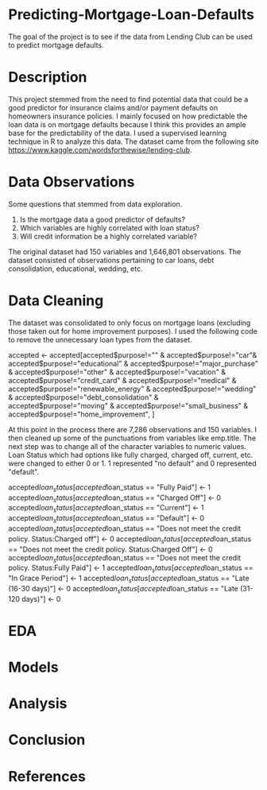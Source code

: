 # Predicting-Mortgage-Loan-Defaults
The goal of the project is to see if the data from Lending Club can be used to predict mortgage defaults.  

# Description
This project stemmed from the need to find potential data that could be a good predictor for insurance claims and/or payment defaults on homeowners insurance policies.  I mainly focused on how predictable the loan data is on mortgage defaults because I think this provides an ample base for the predictability of the data.  I used a supervised learning technique in R to analyze this data.  The dataset came from the following site https://www.kaggle.com/wordsforthewise/lending-club. 

# Data Observations
Some questions that stemmed from data exploration.
1. Is the mortgage data a good predictor of defaults?
2. Which variables are highly correlated with loan status?
3. Will credit information be a highly correlated variable? 

The original dataset had 150 variables and 1,646,801 observations.  The dataset consisted of observations pertaining to car loans, debt consolidation, educational, wedding, etc.

# Data Cleaning
The dataset was consolidated to only focus on mortgage loans (excluding those taken out for home improvement purposes).  I used the following code to remove the unnecessary loan types from the dataset.

accepted <- accepted[accepted$purpose!="" & accepted$purpose!="car"& accepted$purpose!="educational" & accepted$purpose!="major_purchase" & accepted$purpose!="other" & accepted$purpose!="vacation" & accepted$purpose!="credit_card" & accepted$purpose!="medical" & accepted$purpose!="renewable_energy" & accepted$purpose!="wedding" & accepted$purpose!="debt_consolidation" & accepted$purpose!="moving" & accepted$purpose!="small_business" & accepted$purpose!="home_improvement", ]

At this point in the process there are 7,286 observations and 150 variables. I then cleaned up some of the punctuations from variables like emp.title.
The next step was to change all of the character variables to numeric values.  Loan Status which had options like fully charged, charged off, current, etc. were changed to either 0 or 1.  1 represented "no default" and 0 represented "default".

accepted$loan_status[accepted$loan_status == "Fully Paid"] <- 1
accepted$loan_status[accepted$loan_status == "Charged Off"] <- 0
accepted$loan_status[accepted$loan_status == "Current"] <- 1
accepted$loan_status[accepted$loan_status == "Default"] <- 0
accepted$loan_status[accepted$loan_status == "Does not meet the credit policy. Status:Charged off"] <- 0
accepted$loan_status[accepted$loan_status == "Does not meet the credit policy. Status:Charged Off"] <- 0
accepted$loan_status[accepted$loan_status == "Does not meet the credit policy. Status:Fully Paid"] <- 1
accepted$loan_status[accepted$loan_status == "In Grace Period"] <- 1
accepted$loan_status[accepted$loan_status == "Late (16-30 days)"] <- 0
accepted$loan_status[accepted$loan_status == "Late (31-120 days)"] <- 0


# EDA

# Models

# Analysis

# Conclusion

# References 
